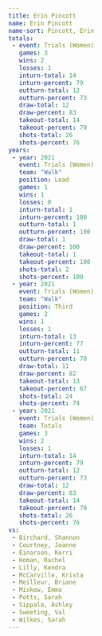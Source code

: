 ```yaml
---
title: Erin Pincott
name: Erin Pincott
name-sort: Pincott, Erin
totals:
 - event: Trials (Women)
   games: 3
   wins: 2
   losses: 1
   inturn-total: 14
   inturn-percent: 79
   outturn-total: 12
   outturn-percent: 73
   draw-total: 12
   draw-percent: 83
   takeout-total: 14
   takeout-percent: 70
   shots-total: 26
   shots-percent: 76
years:
 - year: 2021
   event: Trials (Women)
   team: "Walk"
   position: Lead
   games: 1
   wins: 1
   losses: 0
   inturn-total: 1
   inturn-percent: 100
   outturn-total: 1
   outturn-percent: 100
   draw-total: 1
   draw-percent: 100
   takeout-total: 1
   takeout-percent: 100
   shots-total: 2
   shots-percent: 100
 - year: 2021
   event: Trials (Women)
   team: "Walk"
   position: Third
   games: 2
   wins: 1
   losses: 1
   inturn-total: 13
   inturn-percent: 77
   outturn-total: 11
   outturn-percent: 70
   draw-total: 11
   draw-percent: 82
   takeout-total: 13
   takeout-percent: 67
   shots-total: 24
   shots-percent: 74
 - year: 2021
   event: Trials (Women)
   team: Totals
   games: 3
   wins: 2
   losses: 1
   inturn-total: 14
   inturn-percent: 79
   outturn-total: 12
   outturn-percent: 73
   draw-total: 12
   draw-percent: 83
   takeout-total: 14
   takeout-percent: 70
   shots-total: 26
   shots-percent: 76
vs:
 - Birchard, Shannon
 - Courtney, Joanne
 - Einarson, Kerri
 - Homan, Rachel
 - Lilly, Kendra
 - McCarville, Krista
 - Meilleur, Briane
 - Miskew, Emma
 - Potts, Sarah
 - Sippala, Ashley
 - Sweeting, Val
 - Wilkes, Sarah
---
```


